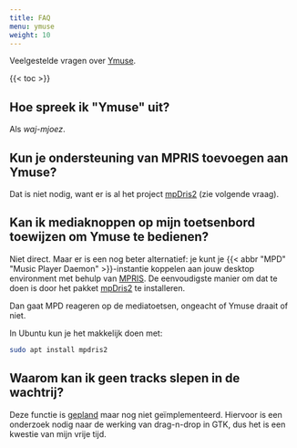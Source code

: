 ```yaml
---
title: FAQ
menu: ymuse
weight: 10
---
```


Veelgestelde vragen over [Ymuse](/software/ymuse).

{{< toc >}}

## Hoe spreek ik "Ymuse" uit?

Als *waj-mjoez*.

## Kun je ondersteuning van MPRIS toevoegen aan Ymuse?

Dat is niet nodig, want er is al het project [mpDris2](https://github.com/eonpatapon/mpDris2) (zie volgende vraag).

## Kan ik mediaknoppen op mijn toetsenbord toewijzen om Ymuse te bedienen?

Niet direct. Maar er is een nog beter alternatief: je kunt je {{< abbr "MPD" "Music Player Daemon" >}}-instantie koppelen aan jouw desktop environment met behulp van [MPRIS](https://wiki.archlinux.org/title/MPRIS). De eenvoudigste manier om dat te doen is door het pakket [mpDris2](https://github.com/eonpatapon/mpDris2) te installeren.

Dan gaat MPD reageren op de mediatoetsen, ongeacht of Ymuse draait of niet.

In Ubuntu kun je het makkelijk doen met:

```bash
sudo apt install mpdris2
```

## Waarom kan ik geen tracks slepen in de wachtrij?

Deze functie is [gepland](https://github.com/yktoo/ymuse/issues/34) maar nog niet geïmplementeerd. Hiervoor is een onderzoek nodig naar de werking van drag-n-drop in GTK, dus het is een kwestie van mijn vrije tijd.
